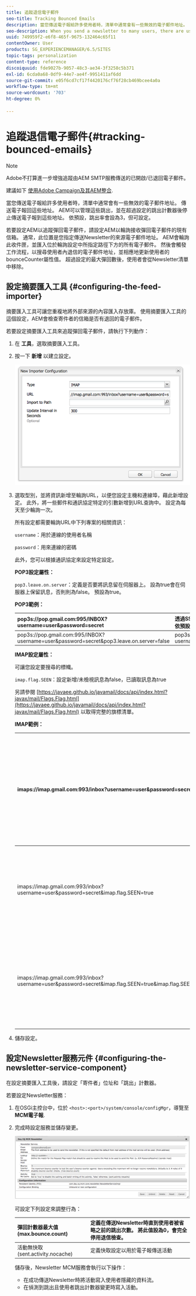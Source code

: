 ```yaml
---
title: 追蹤退信電子郵件
seo-title: Tracking Bounced Emails
description: 當您傳送電子報給許多使用者時，清單中通常會有一些無效的電子郵件地址。 傳送電子報回這些地址。 AEM可以管理這些跳出，並在超過設定的跳出計數器後停止傳送電子報到這些地址。
seo-description: When you send a newsletter to many users, there are usually some invalid emails addresses in the list. Sending newsletters to those addresses bounce back. AEM is capable of managing those bounces and can stop sending newsletters to those addresses after the configured bounce counter is exceeded.
uuid: 749959f2-e6f8-465f-9675-132464c65f11
contentOwner: User
products: SG_EXPERIENCEMANAGER/6.5/SITES
topic-tags: personalization
content-type: reference
discoiquuid: fde9027b-9057-48c3-ae34-3f3258c5b371
exl-id: 6cda0a68-0df9-44e7-ae4f-9951411af6dd
source-git-commit: e05f6cd7cf17f4420176cf76f28cb469bcee4a0a
workflow-type: tm+mt
source-wordcount: '703'
ht-degree: 0%

---
```


# 追蹤退信電子郵件{#tracking-bounced-emails}

>[!NOTE]
>
>Adobe不打算進一步增強追蹤由AEM SMTP服務傳送的已開啟/已退回電子郵件。
>
>建議如下 [使用Adobe Campaign及其AEM整合](/help/sites-administering/campaign.md).

當您傳送電子報給許多使用者時，清單中通常會有一些無效的電子郵件地址。 傳送電子報回這些地址。 AEM可以管理這些跳出，並在超過設定的跳出計數器後停止傳送電子報到這些地址。 依預設，跳出率會設為3，但可設定。

若要設定AEM以追蹤彈回電子郵件，請設定AEM以輪詢接收彈回電子郵件的現有信箱。 通常，此位置是您指定傳送Newsletter的來源電子郵件地址。 AEM會輪詢此收件匣，並匯入位於輪詢設定中所指定路徑下方的所有電子郵件。 然後會觸發工作流程，以搜尋使用者內退信的電子郵件地址，並相應地更新使用者的bounceCounter屬性值。 超過設定的最大彈回數後，使用者會從Newsletter清單中移除。

## 設定摘要匯入工具 {#configuring-the-feed-importer}

摘要匯入工具可讓您重複地將外部來源的內容匯入存放庫。 使用摘要匯入工具的這個設定，AEM會檢查寄件者的信箱是否有退回的電子郵件。

若要設定摘要匯入工具來追蹤彈回電子郵件，請執行下列動作：

1. 在 **工具**，選取摘要匯入工具。

1. 按一下 **新增** 以建立設定。

   ![chlimage_1](assets/chlimage_1a.png)

1. 選取型別，並將資訊新增至輪詢URL，以便您設定主機和連線埠，藉此新增設定。 此外，將一些郵件和通訊協定特定的引數新增到URL查詢中。 設定為每天至少輪詢一次。

   所有設定都需要輪詢URL中下列專案的相關資訊：

   `username`：用於連線的使用者名稱

   `password`：用來連線的密碼

   此外，您可以根據通訊協定來設定特定設定。

   **POP3設定屬性：**

   `pop3.leave.on.server`：定義是否要將訊息留在伺服器上。 設為true會在伺服器上保留訊息，否則則為false。 預設為true。

   **POP3範例：**

   | pop3s://pop.gmail.com:995/INBOX?username=user&amp;password=secret | 透過SSL使用pop3連線至連線埠995上的GMail （使用者/密碼），依預設會在伺服器上留下訊息 |
   |---|---|
   | pop3s://pop.gmail.com:995/INBOX?username=user&amp;password=secret&amp;pop3.leave.on.server=false | pop3s://pop.gmail.com:995/INBOX?username=user&amp;password=secret&amp;pop3.leave.on.server=false |

   **IMAP設定屬性：**

   可讓您設定要搜尋的標幟。

   `imap.flag.SEEN`：設定新增/未檢視訊息為false，已讀取訊息為true

   另請參閱 [https://javaee.github.io/javamail/docs/api/index.html?javax/mail/Flags.Flag.html](https://javaee.github.io/javamail/docs/api/index.html?javax/mail/Flags.Flag.html) 以取得完整的旗標清單。

   **IMAP範例：**

   | imaps://imap.gmail.com:993/inbox?username=user&amp;password=secret | 透過SSL使用IMAP連線至具有使用者/密碼的連線埠993上的GMail。 僅依預設取得新訊息。 |
   |---|---|
   | imaps://imap.gmail.com:993/inbox?username=user&amp;password=secret&amp;imap.flag.SEEN=true | 使用IMAP over SSL連線至具有使用者/密碼的GMail 993，只會看到訊息。 |
   | imaps://imap.gmail.com:993/inbox?username=user&amp;password=secret&amp;imap.flag.SEEN=true&amp;imap.flag.SEEN=false | 使用IMAP over SSL連線至具有使用者/密碼的GMail 993，已讀取或收到新訊息。 |

1. 儲存設定。

## 設定Newsletter服務元件 {#configuring-the-newsletter-service-component}

在設定摘要匯入工具後，請設定「寄件者」位址和「跳出」計數器。

若要設定Newsletter服務：

1. 在OSGi主控台中，位於 `<host>:<port>/system/console/configMgr`，導覽至 **MCM電子報**.

1. 完成時設定服務並儲存變更。

   ![chlimage_1-1](assets/chlimage_1-1a.png)

   可設定下列設定來調整行為：

   | 彈回計數器最大值(max.bounce.count) | 定義在傳送Newsletter時直到使用者被省略之前的跳出次數。 將此值設為0，會完全停用退信檢查。 |
   |---|---|
   | 活動無快取(sent.activity.nocache) | 定義快取設定以用於電子報傳送活動 |

   儲存後，Newsletter MCM服務會執行以下操作：

   * 在成功傳送Newsletter時將活動寫入使用者隱藏的資料流。
   * 在偵測到跳出且使用者跳出計數器變更時寫入活動。
